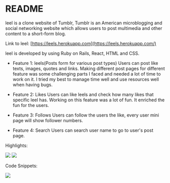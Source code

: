 # README

leel is a clone website of Tumblr, Tumblr is an American microblogging and social networking website which allows users to post multimedia and other content to a short-form blog.

Link to leel: [https://leels.herokuapp.com](https://leels.herokuapp.com/)

leel is developed by using Ruby on Rails, React, HTML and CSS.

* Feature 1: leels(Posts form for various post types)
  Users can post like texts, images, quotes and links. Making different post pages for different feature was some challenging parts I faced and needed a lot of time to work on it. I tried my best to manage time well and use resources well when having bugs.

* Feature 2: Likes
  Users can like leels and check how many likes that specific leel has. Working on this feature was a lot of fun. It enriched the fun for the users.
  
* Feature 3: Follows
  Users can follow the users the like, every user mini page will show follower numbers.
  
* Feature 4: Search
  Users can search user name to go to user's post page.

Highlights:

<img src="https://app-leel-pro.s3.us-west-1.amazonaws.com/Screen+Shot+2021-07-16+at+6.26.58+AM.png"/>

<img src="https://app-leel-pro.s3.us-west-1.amazonaws.com/Screen+Shot+2021-07-16+at+6.27.51+AM.png"/>

Code Snippets:

<img src="https://app-leel-pro.s3.us-west-1.amazonaws.com/Screen+Shot+2021-08-13+at+1.46.19+PM.png" />
